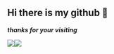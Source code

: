 ## Hi there is my github 👋

***thanks for your visiting***

![](https://github-readme-stats.vercel.app/api/top-langs/?username=funnymadep&theme=transparent&hide_border=true&layout=donut-vertical&langs_count=6)![](https://github-readme-activity-graph.vercel.app/graph?username=funnymadep&theme=github-compact&hide_border=true&area=true)

<!--
**funnymadep/funnymadep** is a ✨ _special_ ✨ repository because its `README.md` (this file) appears on your GitHub profile.

Here are some ideas to get you started:

- 🔭 I’m currently working on ...
- 🌱 I’m currently learning ...
- 👯 I’m looking to collaborate on ...
- 🤔 I’m looking for help with ...
- 💬 Ask me about ...
- 📫 How to reach me: ...
- 😄 Pronouns: ...
- ⚡ Fun fact: ...
-->
